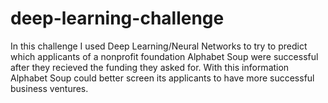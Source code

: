 # deep-learning-challenge

In this challenge I used Deep Learning/Neural Networks to try to predict which applicants of a nonprofit foundation Alphabet Soup were successful after they recieved the funding they asked for. With this information Alphabet Soup could better screen its applicants to have more successful business ventures.